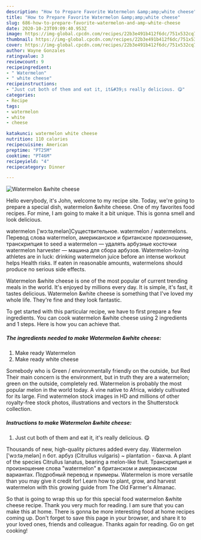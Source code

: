 ```yaml
---
description: "How to Prepare Favorite Watermelon &amp;amp;white cheese"
title: "How to Prepare Favorite Watermelon &amp;amp;white cheese"
slug: 686-how-to-prepare-favorite-watermelon-and-amp-white-cheese
date: 2020-10-23T09:09:40.953Z
image: https://img-global.cpcdn.com/recipes/22b3e491b412f6dc/751x532cq70/watermelon-white-cheese-recipe-main-photo.jpg
thumbnail: https://img-global.cpcdn.com/recipes/22b3e491b412f6dc/751x532cq70/watermelon-white-cheese-recipe-main-photo.jpg
cover: https://img-global.cpcdn.com/recipes/22b3e491b412f6dc/751x532cq70/watermelon-white-cheese-recipe-main-photo.jpg
author: Wayne Gonzales
ratingvalue: 3
reviewcount: 9
recipeingredient:
- " Watermelon"
- " white cheese"
recipeinstructions:
- "Just cut both of them and eat it, it&#39;s really delicious. 😋"
categories:
- Recipe
tags:
- watermelon
- white
- cheese

katakunci: watermelon white cheese 
nutrition: 110 calories
recipecuisine: American
preptime: "PT25M"
cooktime: "PT46M"
recipeyield: "4"
recipecategory: Dinner

---
```



![Watermelon &amp;white cheese](https://img-global.cpcdn.com/recipes/22b3e491b412f6dc/751x532cq70/watermelon-white-cheese-recipe-main-photo.jpg)

Hello everybody, it's John, welcome to my recipe site. Today, we're going to prepare a special dish, watermelon &amp;white cheese. One of my favorites food recipes. For mine, I am going to make it a bit unique. This is gonna smell and look delicious.

watermelon [ˈwɔ:təˌmelən]Существительное. watermelon / watermelons. Перевод слова watermelon, американское и британское произношение, транскрипция to seed a watermelon — удалять арбузные косточки watermelon harvester — машина для сбора арбузов. Watermelon-loving athletes are in luck: drinking watermelon juice before an intense workout helps Health risks. If eaten in reasonable amounts, watermelons should produce no serious side effects.

Watermelon &amp;white cheese is one of the most popular of current trending meals in the world. It's enjoyed by millions every day. It is simple, it's fast, it tastes delicious. Watermelon &amp;white cheese is something that I've loved my whole life. They're fine and they look fantastic.


To get started with this particular recipe, we have to first prepare a few ingredients. You can cook watermelon &amp;white cheese using 2 ingredients and 1 steps. Here is how you can achieve that.

<!--inarticleads1-->

##### The ingredients needed to make Watermelon &amp;white cheese:

1. Make ready  Watermelon
1. Make ready  white cheese


Somebody who is Green / environmentally friendly on the outside, but Red Their main concern is the environment, but in truth they are a watermelon; green on the outside, completely red. Watermelon is probably the most popular melon in the world today. A vine native to Africa, widely cultivated for its large. Find watermelon stock images in HD and millions of other royalty-free stock photos, illustrations and vectors in the Shutterstock collection. 

<!--inarticleads2-->

##### Instructions to make Watermelon &amp;white cheese:

1. Just cut both of them and eat it, it&#39;s really delicious. 😋


Thousands of new, high-quality pictures added every day. Watermelon [ʹwɔ:tə͵melən] n бот. арбуз (Citrullus vulgaris) ~ plantation - бахча. A plant of the species Citrullus lanatus, bearing a melon-like fruit. Транскрипция и произношение слова &#34;watermelon&#34; в британском и американском вариантах. Подробный перевод и примеры. Watermelon is more versatile than you may give it credit for! Learn how to plant, grow, and harvest watermelon with this growing guide from The Old Farmer&#39;s Almanac. 

So that is going to wrap this up for this special food watermelon &amp;white cheese recipe. Thank you very much for reading. I am sure that you can make this at home. There is gonna be more interesting food at home recipes coming up. Don't forget to save this page in your browser, and share it to your loved ones, friends and colleague. Thanks again for reading. Go on get cooking!
